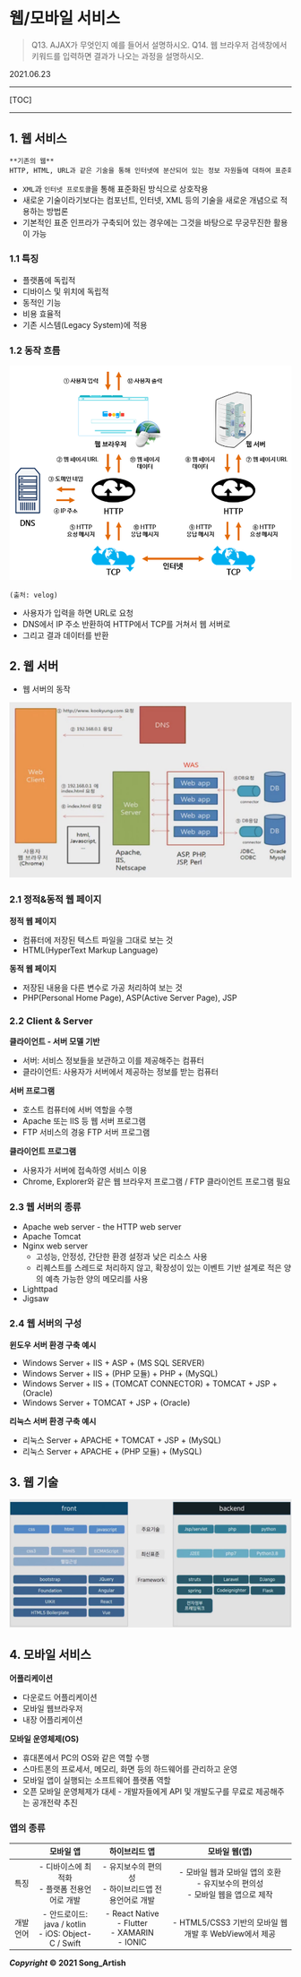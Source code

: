 # 웹/모바일 서비스

> Q13. AJAX가 무엇인지 예를 들어서 설명하시오.
> Q14. 웹 브라우저 검색창에서 키워드를 입력하면 결과가 나오는 과정을 설명하시오.

2021.06.23

---

[TOC]

---



## 1. 웹 서비스

```markdown
**기존의 웹**
HTTP, HTML, URL과 같은 기술을 통해 인터넷에 분산되어 있는 정보 자원들에 대하여 표준화된 접근과 정보 표현 방법
```

- `XML`과 `인터넷 프로토콜`을 통해 표준화된 방식으로 상호작용
- 새로운 기술이라기보다는 컴포넌트, 인터넷, XML 등의 기술을 새로운 개념으로 적용하는 방법론
- 기본적인 표준 인프라가 구축되어 있는 경우에는 그것을 바탕으로 무궁무진한 활용이 가능

### 1.1 특징

- 플랫폼에 독립적
- 디바이스 및 위치에 독립적
- 동적인 기능
- 비용 효율적
- 기존 시스템(Legacy System)에 적용

### 1.2 동작 흐름

![웹 서비스의 동작 흐름](img/web_service_flow.png)

`(출처: velog)`

- 사용자가 입력을 하면 URL로 요청
- DNS에서 IP 주소 반환하여 HTTP에서 TCP를 거쳐서 웹 서버로
- 그리고 결과 데이터를 반환



## 2. 웹 서버

- 웹 서버의 동작

![웹 서버의 동작](img/web_server_flow.jpg)



### 2.1 정적&동적 웹 페이지

**정적 웹 페이지**

- 컴퓨터에 저장된 텍스트 파일을 그대로 보는 것
- HTML(HyperText Markup Language)

**동적 웹 페이지**

- 저장된 내용을 다른 변수로 가공 처리하여 보는 것
- PHP(Personal Home Page), ASP(Active Server Page), JSP



### 2.2 Client & Server

**클라이언트 - 서버 모델 기반**

- 서버: 서비스 정보들을 보관하고 이를 제공해주는 컴퓨터
- 클라이언트: 사용자가 서버에서 제공하는 정보를 받는 컴퓨터

**서버 프로그램**

- 호스트 컴퓨터에 서버 역할을 수행
- Apache 또는 IIS 등 웹 서버 프로그램
- FTP 서비스의 경웅 FTP 서버 프로그램

**클라이언트 프로그램**

- 사용자가 서버에 접속하영 서비스 이용
- Chrome, Explorer와 같은 웹 브라우저 프로그램 / FTP 클라이언트 프로그램 필요



### 2.3 웹 서버의 종류

- Apache web server - the HTTP web server
- Apache Tomcat
- Nginx web server
  - 고성능, 안정성, 간단한 환경 설정과 낮은 리소스 사용
  - 리퀘스트를 스레드로 처리하지 않고, 확장성이 있는 이벤트 기반 설계로 적은 양의 예측 가능한 양의 메모리를 사용
- Lighttpad
- Jigsaw



### 2.4 웹 서버의 구성

**윈도우 서버 환경 구축 예시**

- Windows Server + IIS + ASP + (MS SQL SERVER)
- Windows Server + IIS + (PHP 모듈) + PHP + (MySQL)
- Windows Server + IIS + (TOMCAT CONNECTOR) + TOMCAT + JSP + (Oracle)
- Windows Server + TOMCAT + JSP + (Oracle)

**리눅스 서버 환경 구축 예시**

- 리눅스 Server + APACHE + TOMCAT + JSP + (MySQL)
- 리눅스 Server + APACHE + (PHP 모듈) + (MySQL)



## 3. 웹 기술

![웹 기술](img/web_tech.jpg)



## 4. 모바일 서비스

**어플리케이션**

- 다운로드 어플리케이션
- 모바일 웹브라우저
- 내장 어플리케이션

**모바일 운영체제(OS)**

- 휴대폰에서 PC의 OS와 같은 역할 수행
- 스마트폰의 프로세서, 메모리, 화면 등의 하드웨어를 관리하고 운영
- 모바일 앱이 실행되는 소프트웨어 플랫폼 역할
- 오픈 모바일 운영체제가 대세 - 개발자들에게 API 및 개발도구를 무료로 제공해주는 공개전략 추진

### 앱의 종류

|           |                        모바일 앱                         |                       하이브리드 앱                       |                        모바일 웹(앱)                         |
| :-------: | :------------------------------------------------------: | :-------------------------------------------------------: | :----------------------------------------------------------: |
|   특징    |    - 디바이스에 최적화<br />- 플랫폼 전용언어로 개발     |  - 유지보수의 편의성<br />- 하이브리드앱 전용언어로 개발  | - 모바일 웹과 모바일 앱의 호환<br />- 유지보수의 편의성<br />- 모바일 웹을 앱으로 제작 |
| 개발 언어 | - 안드로이드: java / kotlin<br />- iOS: Object-C / Swift | - React Native<br />- Flutter<br />- XAMARIN<br />- IONIC |    - HTML5/CSS3 기반의 모바일 웹 개발 후 WebView에서 제공    |



***Copyright* © 2021 Song_Artish**